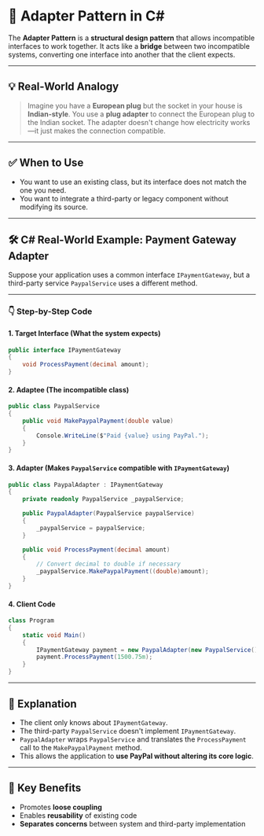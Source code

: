 
# 🔌 Adapter Pattern in C#

The **Adapter Pattern** is a **structural design pattern** that allows incompatible interfaces to work together. It acts like a **bridge** between two incompatible systems, converting one interface into another that the client expects.

---

## 💡 Real-World Analogy
> Imagine you have a **European plug** but the socket in your house is **Indian-style**. You use a **plug adapter** to connect the European plug to the Indian socket. The adapter doesn't change how electricity works—it just makes the connection compatible.

---

## ✅ When to Use
- You want to use an existing class, but its interface does not match the one you need.
- You want to integrate a third-party or legacy component without modifying its source.

---

## 🛠️ C# Real-World Example: Payment Gateway Adapter

Suppose your application uses a common interface `IPaymentGateway`, but a third-party service `PaypalService` uses a different method.

---

### 👇 Step-by-Step Code

#### 1. Target Interface (What the system expects)
```csharp
public interface IPaymentGateway
{
    void ProcessPayment(decimal amount);
}
```

#### 2. Adaptee (The incompatible class)
```csharp
public class PaypalService
{
    public void MakePaypalPayment(double value)
    {
        Console.WriteLine($"Paid {value} using PayPal.");
    }
}
```

#### 3. Adapter (Makes `PaypalService` compatible with `IPaymentGateway`)
```csharp
public class PaypalAdapter : IPaymentGateway
{
    private readonly PaypalService _paypalService;

    public PaypalAdapter(PaypalService paypalService)
    {
        _paypalService = paypalService;
    }

    public void ProcessPayment(decimal amount)
    {
        // Convert decimal to double if necessary
        _paypalService.MakePaypalPayment((double)amount);
    }
}
```

#### 4. Client Code
```csharp
class Program
{
    static void Main()
    {
        IPaymentGateway payment = new PaypalAdapter(new PaypalService());
        payment.ProcessPayment(1500.75m);
    }
}
```

---

## 🧠 Explanation

- The client only knows about `IPaymentGateway`.
- The third-party `PaypalService` doesn't implement `IPaymentGateway`.
- `PaypalAdapter` wraps `PaypalService` and translates the `ProcessPayment` call to the `MakePaypalPayment` method.
- This allows the application to **use PayPal without altering its core logic**.

---

## 🎯 Key Benefits
- Promotes **loose coupling**
- Enables **reusability** of existing code
- **Separates concerns** between system and third-party implementation
